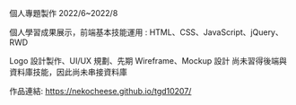 個人專題製作
2022/6~2022/8

個人學習成果展示，前端基本技能運用 : 
HTML、CSS、JavaScript、jQuery、RWD
 
Logo 設計製作、UI/UX 規劃、先期 Wireframe、Mockup 設計
尚未習得後端與資料庫技能，因此尚未串接資料庫

作品連結:
https://nekocheese.github.io/tgd10207/
